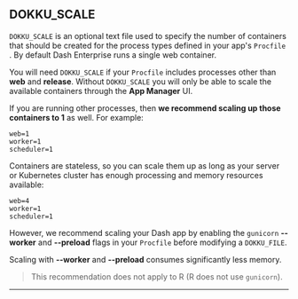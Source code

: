 
## DOKKU_SCALE

`DOKKU_SCALE` is an optional text file used to specify the number of containers that should be 
created for the process types defined in your app's `Procfile` . By default Dash Enterprise runs a single web container.

You will need `DOKKU_SCALE` if your `Procfile` includes 
processes other than **web** and **release**. Without `DOKKU_SCALE` you will  only be able to scale the available containers through the **App Manager** UI.

If you are running other processes, then **we recommend scaling up those
containers to 1** as well. For example:

```
web=1
worker=1
scheduler=1

```

Containers are stateless, so you can scale them up as long as your server
or Kubernetes cluster has enough processing and memory resources available:

```
web=4
worker=1
scheduler=1

```

However, we recommend scaling your Dash app by enabling the `gunicorn` **--worker**
and **--preload** flags in your `Procfile` before modifying a `DOKKU_FILE`.

Scaling with **--worker** and **--preload** consumes significantly less memory.

> This recommendation does not apply to R (R does not use `gunicorn`).

---
